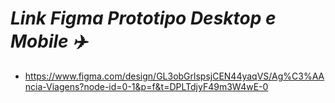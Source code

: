 # *Link Figma Prototipo Desktop e Mobile ✈️*
- https://www.figma.com/design/GL3obGrlspsjCEN44yaqVS/Ag%C3%AAncia-Viagens?node-id=0-1&p=f&t=DPLTdjyF49m3W4wE-0
